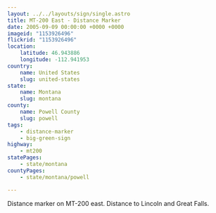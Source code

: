 ```yaml
---
layout: ../../layouts/sign/single.astro
title: MT-200 East - Distance Marker
date: 2005-09-09 00:00:00 +0000 +0000
imageid: "1153926496"
flickrid: "1153926496"
location:
    latitude: 46.943886
    longitude: -112.941953
country:
    name: United States
    slug: united-states
state:
    name: Montana
    slug: montana
county:
    name: Powell County
    slug: powell
tags:
    - distance-marker
    - big-green-sign
highway:
    - mt200
statePages:
    - state/montana
countyPages:
    - state/montana/powell

---
```

Distance marker on MT-200 east.  Distance to Lincoln and Great Falls.